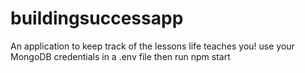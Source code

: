 
# buildingsuccessapp
An application to keep track of the lessons life teaches you!
use your MongoDB credentials in a .env file then run npm start
